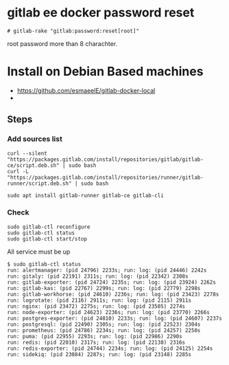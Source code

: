 # gitlab ee docker password reset

```
# gitlab-rake "gitlab:password:reset[root]"
```
root
password more than 8 charachter.

# Install on Debian Based machines

* https://github.com/esmaeelE/gitlab-docker-local
* 
## Steps

### Add sources list
```
curl --silent "https://packages.gitlab.com/install/repositories/gitlab/gitlab-ce/script.deb.sh" | sudo bash
curl -L "https://packages.gitlab.com/install/repositories/runner/gitlab-runner/script.deb.sh" | sudo bash
```

```
sudo apt install gitlab-runner gitlab-ce gitlab-cli
```

### Check
```
sudo gitlab-ctl reconfigure
sudo gitlab-ctl status
sudo gitlab-ctl start/stop
```
All service must be up
```
$ sudo gitlab-ctl status 
run: alertmanager: (pid 24796) 2233s; run: log: (pid 24446) 2242s
run: gitaly: (pid 22191) 2311s; run: log: (pid 22342) 2308s
run: gitlab-exporter: (pid 24724) 2235s; run: log: (pid 23924) 2262s
run: gitlab-kas: (pid 22767) 2299s; run: log: (pid 22779) 2298s
run: gitlab-workhorse: (pid 24610) 2236s; run: log: (pid 23423) 2278s
run: logrotate: (pid 2116) 2911s; run: log: (pid 2115) 2911s
run: nginx: (pid 23472) 2275s; run: log: (pid 23505) 2274s
run: node-exporter: (pid 24623) 2236s; run: log: (pid 23770) 2266s
run: postgres-exporter: (pid 24810) 2233s; run: log: (pid 24607) 2237s
run: postgresql: (pid 22490) 2305s; run: log: (pid 22523) 2304s
run: prometheus: (pid 24786) 2234s; run: log: (pid 24257) 2250s
run: puma: (pid 22955) 2293s; run: log: (pid 22986) 2290s
run: redis: (pid 22010) 2317s; run: log: (pid 22138) 2316s
run: redis-exporter: (pid 24744) 2234s; run: log: (pid 24125) 2254s
run: sidekiq: (pid 23084) 2287s; run: log: (pid 23148) 2285s
```


